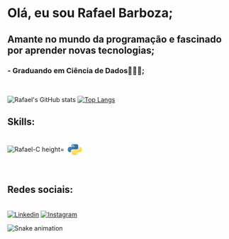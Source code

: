 # Olá, eu sou Rafael Barboza;
## Amante no mundo da programação e fascinado por aprender novas tecnologias;
### - Graduando em Ciência de Dados👨🏽‍💻;
<br>

![Rafael's GitHub stats](https://github-readme-stats.vercel.app/api?username=RBzada&show_icons=true&theme=chartreuse-dark&include_all_commits=true&count_private=true&locale=pt-br&border_radius/)
[![Top Langs](https://github-readme-stats.vercel.app/api/top-langs/?username=RBzada&layout=default&show_icons=true&theme=chartreuse-dark&include_all_commits=true&count_private=true&locale=pt-br&border_radius/)](https://github.com/RBzada/github-readme-stats)

## Skills:

<div style="display: inline_block"><br>
  <img align="center" alt="Rafael-C height="30" width="40" src="https://img.shields.io/badge/C-00599C?style=for-the-badge&logo=c&logoColor=white">
  <img align="center"alt="Rafael-Python" height="30" width="40" src="https://raw.githubusercontent.com/devicons/devicon/master/icons/python/python-original.svg">
 </div><br/><br/>

## Redes sociais:
\
[![Linkedin](https://img.shields.io/badge/LinkedIn-0077B5?style=for-the-badge&logo=linkedin&logoColor=white)](https://www.linkedin.com/in/rafael-almeida-864876238/)
[![Instagram](https://img.shields.io/badge/Instagram-E4405F?style=for-the-badge&logo=instagram&logoColor=white)](https://www.instagram.com/rafa_barbozz/)

![Snake animation](https://github.com/RBzada/RBzada/blob/output/github-contribution-grid-snake.svg)
